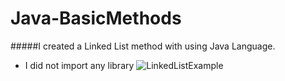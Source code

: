 # Java-BasicMethods

#####I created a Linked List method with using Java Language.
- I did not import any library
![LinkedListExample](https://i.imgur.com/5TnCaof.png)
